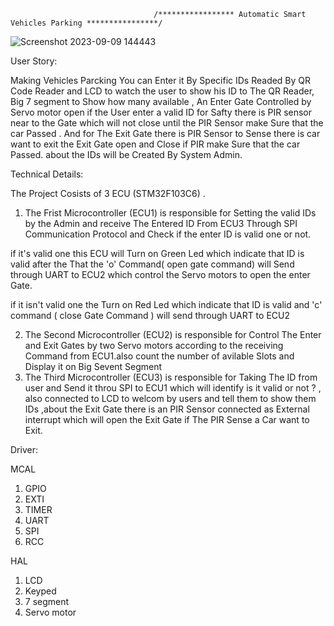                                     /***************** Automatic Smart Vehicles Parking ****************/
![Screenshot 2023-09-09 144443](https://github.com/MohamedBadr552002/Embedded-Systems/assets/108628976/14103645-b726-43e8-8ffa-995a2c44950e)

User Story:

Making Vehicles Parcking You can Enter it By Specific IDs Readed By QR Code Reader and LCD to watch the user to show his ID to The QR Reader, Big 7 segment 
to Show how many available , An Enter Gate Controlled by Servo motor open if the User enter a valid ID for Safty there is PIR sensor near to the Gate which will not close until the PIR Sensor make Sure that the car Passed .
And for The Exit Gate there is PIR Sensor to Sense there is car want to exit the Exit Gate open and Close if PIR make Sure that the car Passed.
about the IDs will be Created By System Admin.

Technical Details:

The Project Cosists of 3 ECU (STM32F103C6) .

1) The Frist Microcontroller (ECU1) is responsible for Setting the valid IDs by the Admin and receive The Entered ID From ECU3 Through SPI Communication Protocol and Check if the enter ID is valid one or not.

  if it's valid one this ECU will Turn on Green Led which indicate that  ID is valid after the That the 'o' Command( open gate command)  will Send   through UART to ECU2 which control the Servo motors to open the enter Gate.

  if it isn't valid one the Turn on Red Led which indicate that ID is valid and 'c' command ( close Gate Command ) will send through UART to ECU2

2) The Second Microcontroller (ECU2) is responsible for Control The Enter and Exit Gates by two Servo motors according to the receiving Command from ECU1.also count the number of avilable Slots and Display it on Big Sevent Segment  
3) The Third Microcontroller (ECU3) is responsible for Taking The ID from user and Send it throu SPI to ECU1 which will identify is it valid or not ? , also connected to LCD to welcom by users and tell them to show them IDs ,about the Exit Gate there is an PIR Sensor connected as External interrupt which will open the Exit Gate if The PIR Sense a Car want to Exit.

Driver: 

MCAL
1) GPIO
2) EXTI
3) TIMER
4) UART
5) SPI
6) RCC

HAL
1) LCD
2) Keyped
3) 7 segment
4) Servo motor
